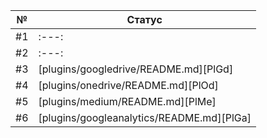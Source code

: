| № | Статус |
| ------ | ------ |
| #1 | :---: |
| #2 | :---: |
| #3 | [plugins/googledrive/README.md][PlGd] |
| #4 | [plugins/onedrive/README.md][PlOd] |
| #5 | [plugins/medium/README.md][PlMe] |
| #6 | [plugins/googleanalytics/README.md][PlGa] |


